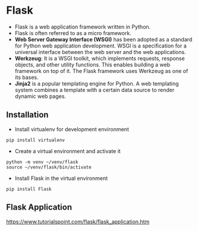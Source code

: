 # Flask

* Flask is a web application framework written in Python. 
* Flask is often referred to as a micro framework.  
* <b>Web Server Gateway Interface (WSGI)</b> has been adopted as a standard for Python web application development. WSGI is a specification for a universal interface between the web server and the web applications.
* <b>Werkzeug</b>: It is a WSGI toolkit, which implements requests, response objects, and other utility functions. This enables building a web framework on top of it. The Flask framework uses Werkzeug as one of its bases.
* <b>Jinja2</b> is a popular templating engine for Python. A web templating system combines a template with a certain data source to render dynamic web pages.

## Installation
* Install virtualenv for development environment
```
pip install virtualenv
```

* Create a virtual environment and activate it
```
python -m venv ~/venv/flask
source ~/venv/flask/bin/activate
```

* Install Flask in the virtual environment
```
pip install Flask
```

## Flask Application
https://www.tutorialspoint.com/flask/flask_application.htm